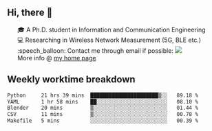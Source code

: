 <h2 > Hi, there 👋 </h3>

<div >
 <ul>
 🎓 A Ph.D. student in Information and Communication Engineering <br>
 💻 Researching in Wireless Network Measurement (5G, BLE etc.)<br>
 :speech_balloon: Contact me through email if possible: <a href="mailto:ethanjia@sjtu.edu.cn"><img src="https://img.shields.io/badge/-ethanjia@sjtu.edu.cn-c14438?style=plastic&logo=Gmail&logoColor=white&link=mailto:mailto:ethanjia@sjtu.edu.cn"></a> <br>
  More info @ <a href="https://haifengjia.github.io">my home page</a>
 </ul>
</div>

<h2 >
Weekly worktime breakdown
</h1>


<!--START_SECTION:waka-->

```txt
Python     21 hrs 39 mins  ██████████████████████▒░░   89.18 %
YAML       1 hr 58 mins    ██░░░░░░░░░░░░░░░░░░░░░░░   08.10 %
Blender    20 mins         ▒░░░░░░░░░░░░░░░░░░░░░░░░   01.44 %
CSV        11 mins         ▒░░░░░░░░░░░░░░░░░░░░░░░░   00.78 %
Makefile   5 mins          ░░░░░░░░░░░░░░░░░░░░░░░░░   00.39 %
```

<!--END_SECTION:waka-->


